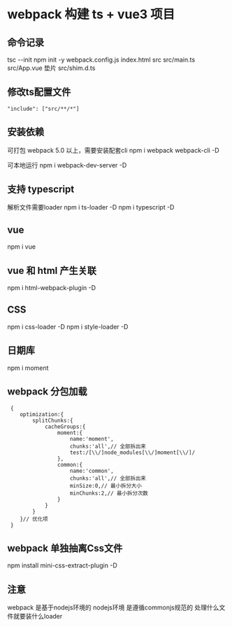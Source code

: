 # webpack 构建 ts + vue3 项目

## 命令记录
tsc --init
npm init -y
webpack.config.js
index.html
src
src/main.ts
src/App.vue
垫片
src/shim.d.ts

## 修改ts配置文件
`"include": ["src/**/*"]`

## 安装依赖
可打包
webpack 5.0 以上，需要安装配套cli
npm i webpack webpack-cli -D

可本地运行
npm i webpack-dev-server -D

## 支持 typescript
解析文件需要loader
npm i ts-loader -D
npm i typescript -D

## vue
npm i vue
 

## vue 和 html 产生关联
npm i html-webpack-plugin -D

## CSS
npm i css-loader -D
npm i style-loader -D

## 日期库
npm i moment

## webpack 分包加载
```
 {
    optimization:{
        splitChunks:{
            cacheGroups:{
                moment:{
                    name:'moment',
                    chunks:'all',// 全部拆出来
                    test:/[\\/]node_modules[\\/]moment[\\/]/
                },
                common:{
                    name:'common',
                    chunks:'all',// 全部拆出来
                    minSize:0,// 最小拆分大小
                    minChunks:2,// 最小拆分次数
                }
            }
        }
    }// 优化项
 }
```

## webpack 单独抽离Css文件
npm install mini-css-extract-plugin -D
## 注意
webpack 是基于nodejs环境的
nodejs环境 是遵循commonjs规范的
处理什么文件就要装什么loader